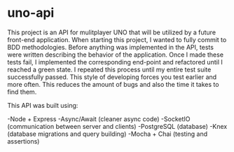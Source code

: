 # uno-api

This project is an API for mulitplayer UNO that will be utilized by a future front-end application. When starting this project, I wanted to fully commit to BDD methodologies. Before anything was implemented in the API, tests were written describing the behavior of the application. Once I made these tests fail, I implemented the corresponding end-point and refactored until I reached a green state. I repeated this process until my entire test suite successfully passed. This style of developing forces you test earlier and more often. This reduces the amount of bugs and also the time it takes to find them.

This API was built using:

-Node + Express
-Async/Await (cleaner async code)
-SocketIO (communication between server and clients)
-PostgreSQL (database)
-Knex (database migrations and query building)
-Mocha + Chai (testing and assertions)

